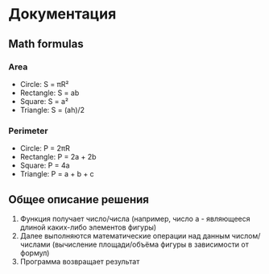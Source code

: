 # Документация

## Math formulas
### Area
- Circle: S = πR²
- Rectangle: S = ab
- Square: S = a²
- Triangle: S = (ah)/2

### Perimeter
- Circle: P = 2πR
- Rectangle: P = 2a + 2b
- Square: P = 4a
- Triangle: P = a + b + c

## Общее описание решения
1. Функция получает число/числа (например, число а - являющееся длиной каких-либо элементов фигуры)
2. Далее выполняются математические операции над данным числом/числами (вычисление площади/объёма фигуры в зависимости от формул)
3. Программа возвращает результат

